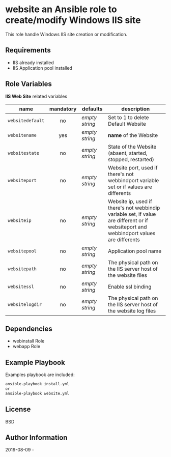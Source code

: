 **website** an Ansible role to create/modify Windows IIS site
=========

This role handle Windows IIS site creation or modification.

Requirements
------------

  - IIS already installed
  - IIS Application pool installed


Role Variables
--------------

**IIS Web Site** related variables

| name | mandatory | defaults | description |
|------|:---------:|----------|-------------|
| ```websitedefault``` | no | *empty string* | Set to 1 to delete Default Website |
| ```websitename``` | yes | *empty string* | **name** of the Website |
| ```websitestate``` | no | *empty string* | State of the Website (absent, started, stopped, restarted) |
| ```websiteport``` | no | *empty string* | Website port, used if there's not webbindport variable set or if values are differents |
| ```websiteip``` | no | *empty string* | Website ip, used if there's not webbindip variable set, if value are different or if websiteport and webbindport values are differents |
| ```websitepool``` | no | *empty string* | Application pool name |
| ```websitepath``` | no | *empty string* | The physical path on the IIS server host of the website files |
| ```websitessl``` | no | *empty string* | Enable ssl binding |
| ```websitelogdir``` | no | *empty string* | The physical path on the IIS server host of the website log files |


Dependencies
------------

  - webinstall Role
  - webapp Role
  

Example Playbook
----------------

Examples playbook are included: 

```bash
ansible-playbook install.yml
or
ansible-playbook website.yml
```


License
-------

BSD

Author Information
------------------

2019-08-09 - 
